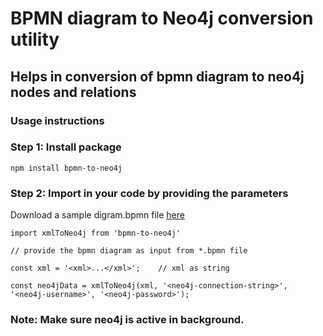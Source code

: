 # BPMN diagram to Neo4j conversion utility

## Helps in conversion of bpmn diagram to neo4j nodes and relations

### Usage instructions

### Step 1: Install package

```
npm install bpmn-to-neo4j
```

### Step 2: Import in your code by providing the parameters

Download a sample digram.bpmn file [here](https://drive.google.com/file/d/1gJZHo6xfFgu31k6mP9AL1LOBaHknNXKf/view?usp=sharing)

```
import xmlToNeo4j from 'bpmn-to-neo4j'

// provide the bpmn diagram as input from *.bpmn file

const xml = '<xml>...</xml>';    // xml as string

const neo4jData = xmlToNeo4j(xml, '<neo4j-connection-string>', '<neo4j-username>', '<neo4j-password>');
```

### Note: Make sure neo4j is active in background.